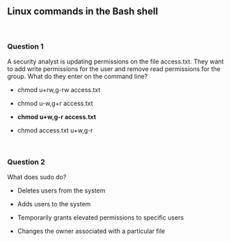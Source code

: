 ## Linux commands in the Bash shell


<br>

### Question 1

A security analyst is updating permissions on the file access.txt. They want to add write permissions for the user and remove read permissions for the group.  What do they enter on the command line?

* chmod u+rw,g-rw access.txt

* chmod u-w,g+r access.txt

* **chmod u+w,g-r access.txt**

* chmod access.txt u+w,g-r 


<br>

### Question 2

What does sudo do?

* Deletes users from the system

* Adds users to the system

* Temporarily grants elevated permissions to specific users

* Changes the owner associated with a particular file